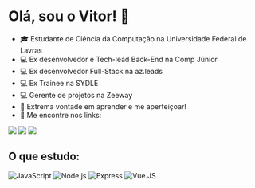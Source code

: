 # Olá, sou o Vitor! 👋

- 🎓 Estudante de Ciência da Computação na Universidade Federal de Lavras
- 💻 Ex desenvolvedor e Tech-lead Back-End na Comp Júnior
- 💻 Ex desenvolvedor Full-Stack na az.leads
- 💻 Ex Trainee na SYDLE
- 💻 Gerente de projetos na Zeeway
- 📝 Extrema vontade em aprender e me aperfeiçoar!
- 📱 Me encontre nos links:

[<img src="https://img.shields.io/badge/LinkedIn-0077B5?style=flat-square&logo=linkedin&logoColor=white" />](https://www.linkedin.com/in/vitor-tenório/)
[<img src="https://img.shields.io/badge/Instagram-E4405F?style=flat-square&logo=instagram&logoColor=white" />](https://www.instagram.com/vitoraot/)
[<img src="https://img.shields.io/badge/vitoraot@gmail.com-D14836?style=flat-square&logo=gmail&logoColor=white" />](mailto:vitoraot@gmail.com)

## O que estudo:

![JavaScript](https://img.shields.io/badge/-Javascript-555555?style=flat&logo=javascript)
![Node.js](https://img.shields.io/badge/-Node.js-555555?style=flat&logo=node.js)
![Express](https://img.shields.io/badge/-ExpressJS-555555?style=flat&logo=express)
![Vue.JS](https://img.shields.io/badge/-Vue.js-555555?style=flat&logo=vue.js)
